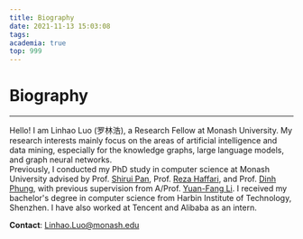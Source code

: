 ```yaml
---
title: Biography
date: 2021-11-13 15:03:08
tags:
academia: true
top: 999
---
```


# Biography
----
Hello! I am Linhao Luo (罗林浩), a Research Fellow at Monash University. My research interests mainly focus on the areas of artificial intelligence and data mining, especially for the knowledge graphs, large language models, and graph neural networks.  
Previously, I conducted my PhD study in computer science at Monash University advised by Prof. [Shirui Pan](https://shiruipan.github.io/), Prof. [Reza Haffari](https://rezahaffari.github.io/HomePage/HomePage.html), and Prof. [Dinh Phung](https://research.monash.edu/en/persons/dinh-phung), with previous supervision from A/Prof. [Yuan-Fang Li](https://liyuanfang.github.io/). I received my bachelor's degree in computer science from Harbin Institute of Technology, Shenzhen. I have also worked at Tencent and Alibaba as an intern.

**Contact**: [Linhao.Luo@monash.edu](mailto:Linhao.Luo@monash.edu)

